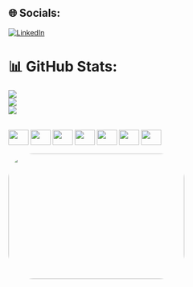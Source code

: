 
## 🌐 Socials:
[![LinkedIn](https://img.shields.io/badge/LinkedIn-%230077B5.svg?logo=linkedin&logoColor=white)](https://www.linkedin.com/in/bruna-xavier-3624bb226/) 
# 📊 GitHub Stats:
![](https://github-readme-stats.vercel.app/api?username=Brvnaxs&theme=midnight-purple&hide_border=true&include_all_commits=true)<br/>
![](https://github-readme-streak-stats.herokuapp.com/?user=Brvnaxs&theme=midnight-purple&hide_border=true)<br/>
![](https://github-readme-stats.vercel.app/api/top-langs/?username=Brvnaxs&theme=midnight-purple&hide_border=true&include_all_commits=true&count_private=true&layout=compact)

<div style="display: inline_block"><br>
  <img align="center" height="30" width="40" src="https://icongr.am/devicon/javascript-plain.svg?size=128&color=703365">
  <img align="center"  height="30" width="40" src="https://icongr.am/devicon/nodejs-plain.svg?size=128&color=703365">
  <img align="center" height="30" width="40" src="https://icongr.am/devicon/html5-plain.svg?size=128&color=703365">
  <img align="center" height="30" width="40" src="https://icongr.am/devicon/react-original.svg?size=128&color=703365">
  <img align="center"  height="30" width="40" src="https://icongr.am/devicon/css3-plain.svg?size=128&color=703365">
  <img align="center"  height="30" width="40" src="https://icongr.am/devicon/python-plain.svg?size=128&color=703365">
  <img align="center" height="30" width="40" src="https://icongr.am/devicon/java-plain.svg?size=128&color=703365">
  <br>
  <br>
  <img align="center" alt="" height="250" width="350" style="border-radius:50px;" src="https://media.tenor.com/3X9v444Ur9EAAAAM/shaun-the-sheep-sheep.gif">
</div>

<!-- Proudly created with GPRM ( https://gprm.itsvg.in ) -->
